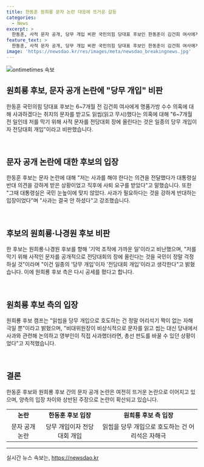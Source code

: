 ```yaml
---
title: 한동훈 원희룡 문자 논란 대응에 뜨거운 갈등
categories:
  - News
excerpt: >
  한동훈, 사적 문자 공개, 당무 개입 비판 국민의힘 당대표 후보인 한동훈이 김건희 여사에게 명품가방 수수 의혹에 대한 문자를 읽씹했던 의혹에 대해 6~7개월 전의 일이라며 사적 문자를 전당대회에 올린 것은 당무와 전당대회 개입이라 비판했다. 원희룡 후보 측은 이를 어리석기 짝이 없는 자해극으로 호도하며, 비대위원장이 당의 주인이냐고 비판했다. 
feature_text: >
  한동훈, 사적 문자 공개, 당무 개입 비판 국민의힘 당대표 후보인 한동훈이 김건희 여사에게 명품가방 수수 의혹에 대한 문자를 읽씹했던 의혹에 대해 6~7개월 전의 일이라며 사적 문자를 전당대회에 올린 것은 당무와 전당대회 개입이라 비판했다. 원희룡 후보 측은 이를 어리석기 짝이 없는 자해극으로 호도하며, 비대위원장이 당의 주인이냐고 비판했다. 
image: 'https://newsdao.kr/res/images/meta/newsdao_breakingnews.jpg'
---
```


<p><img src="https://newsdao.kr/res/images/meta/newsdao_breakingnews.jpg" alt="ontimetimes 속보" /></p>

<h2 data-ke-size="size26">원희룡 후보, 문자 공개 논란에 "당무 개입" 비판</h2>

<p data-ke-size="size16">한동훈 국민의힘 당대표 후보는 6~7개월 전 김건희 여사에게 명품가방 수수 의혹에 대해 사과하겠다는 취지의 문자를 받고도 읽씹(읽고 무시)했다는 의혹에 대해 "6~7개월 전 일인데 저를 막기 위해 사적 문자를 전당대회 장에 올린다는 것은 일종의 당무 개입이자 전당대회 개입"이라고 비판했습니다.</p>

<p><br></p>

<h2 data-ke-size="size26">문자 공개 논란에 대한 후보의 입장</h2>

<p data-ke-size="size16">한동훈 후보는 문자 논란에 대해 "저는 사과를 해야 한다는 의견을 전달했다가 대통령실 반대 의견을 강하게 받은 상황이었고 직후에 사퇴 요구를 받았다"고 말했습니다. 또한 "그때 대통령실은 국민 눈높이에 맞지 않았다. 사과가 필요하다는 것을 강하게 반대하는 입장이었다"며 "사과는 결국 안 하셨다"고 강조했습니다.</p>

<p><br></p>

<h2 data-ke-size="size26">후보의 원희룡·나경원 후보 비판</h2>

<p data-ke-size="size16">한 후보는 원희룡·나경원 후보를 향해 '기억 조작에 가까운 일'이라고 비난했으며, "저를 막기 위해 사적인 문자를 공개적으로 전당대회의 장에 올린다는 것을 국민이 정말 걱정하실 것"이라며 "이건 일종의 '당무 개입'이자 '전당대회 개입'이라고 생각한다"고 밝혔습니다. 이에 원희룡 후보 측은 다시 공세를 폈다고 합니다.</p>

<p><br></p>

<h2 data-ke-size="size26">원희룡 후보 측의 입장</h2>

<p data-ke-size="size16">원희룡 후보 캠프는 "읽씹을 당무 개입으로 호도하는 건 정말 어리석기 짝이 없는 자해극일 뿐"이라고 밝혔으며, "비대위원장이 비상식적으로 문자를 읽고 씹는 대신 당내에서 사과와 관련해 논의하고 영부인이 직접 사과했더라면, 총선 판도를 바꿀 수 있던 상황이었다"고 지적했습니다.</p>

<p><br></p>

<h2 data-ke-size="size26">결론</h2>

<p data-ke-size="size16">한동훈 후보와 원희룡 후보 간의 문자 공개 논란은 여전히 뜨거운 논란으로 이어지고 있으며, 양측의 입장 차이와 상반된 주장으로 논란이 확산되고 있습니다.</p>

<table>
  <tr>
    <td style="text-align: center; height: 17px;"><b>논란</b></td>
    <td style="text-align: center; height: 17px;"><b>한동훈 후보 입장</b></td>
    <td style="text-align: center; height: 17px;"><b>원희룡 후보 측 입장</b></td>
  </tr>
  <tr>
    <td style="text-align: center; height: 17px;">문자 공개 논란</td>
    <td style="text-align: center; height: 17px;">당무 개입이자 전당대회 개입</td>
    <td style="text-align: center; height: 17px;">읽씹을 당무 개입으로 호도하는 건 어리석은 자해극</td>
  </tr>
</table>

<hr>

<p data-ke-size="size16"></p>
실시간 뉴스 속보는, <a href="https://newsdao.kr" rel="dofollow">https://newsdao.kr</a>


